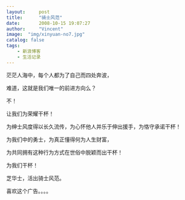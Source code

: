 ```yaml
---
layout:     post
title:      "骑士风范"
date:       2008-10-15 19:07:27
author:     "Vincent"
image:  "img/xinyuan-no7.jpg"
catalog: false
tags:
    - 新浪博客
    - 生活记录
---
```



茫茫人海中，每个人都为了自己而四处奔波，

难道，这就是我们唯一的前进方向么？

不！

让我们为荣耀干杯！

为绅士风度得以长久流传，为心怀他人并乐于伸出援手，为恪守承诺干杯！

为我们中的勇士，为真正懂得何为人生财富，

为共同拥有这种行为方式在世俗中脱颖而出干杯！

为我们干杯！

芝华士，活出骑士风范。

喜欢这个广告。。。。




